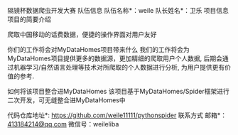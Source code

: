 隔镜杯数据爬虫开发大赛
队伍信息
队伍名称*：weile
队长姓名*：卫乐
项目信息
项目的简要介绍

爬取中国移动的话费数据，便捷的操作界面对用户友好

你们的工作将会对MyDataHomes项目带来什么
我们的工作将会为MyDataHomes项目提供更多的数据源，更加精细的爬取用户个人数据, 后期会通过机器学习/自然语言处理等技术对所爬取的个人数据进行分析, 为用户提供更有价值的参考.

如何将该项目整合进MyDataHomes
该项目基于MyDataHomes/Spider框架进行二次开发，可无缝整合进MyDataHomes中

代码仓库地址*: https://github.com/weile11111/pythonspider
联系方式
邮箱*：413184214@qq.com
微信号：weileliba